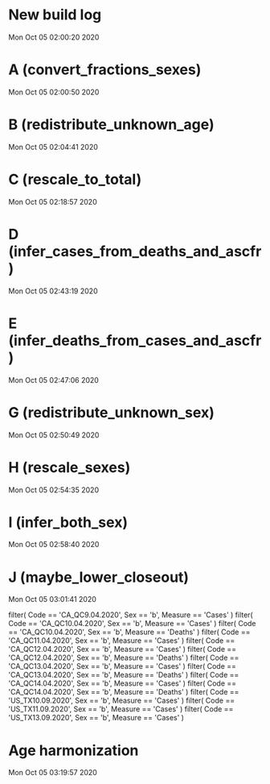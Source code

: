 
# New build log 
 Mon Oct 05 02:00:20 2020 


# A (convert_fractions_sexes) 
 Mon Oct 05 02:00:50 2020 


# B (redistribute_unknown_age) 
 Mon Oct 05 02:04:41 2020 


# C (rescale_to_total) 
 Mon Oct 05 02:18:57 2020 


# D (infer_cases_from_deaths_and_ascfr) 
 Mon Oct 05 02:43:19 2020 


# E (infer_deaths_from_cases_and_ascfr) 
 Mon Oct 05 02:47:06 2020 


# G (redistribute_unknown_sex) 
 Mon Oct 05 02:50:49 2020 


# H (rescale_sexes) 
 Mon Oct 05 02:54:35 2020 


# I (infer_both_sex) 
 Mon Oct 05 02:58:40 2020 


# J (maybe_lower_closeout) 
 Mon Oct 05 03:01:41 2020 

filter( Code == 'CA_QC9.04.2020', Sex == 'b', Measure == 'Cases' )
filter( Code == 'CA_QC10.04.2020', Sex == 'b', Measure == 'Cases' )
filter( Code == 'CA_QC10.04.2020', Sex == 'b', Measure == 'Deaths' )
filter( Code == 'CA_QC11.04.2020', Sex == 'b', Measure == 'Cases' )
filter( Code == 'CA_QC12.04.2020', Sex == 'b', Measure == 'Cases' )
filter( Code == 'CA_QC12.04.2020', Sex == 'b', Measure == 'Deaths' )
filter( Code == 'CA_QC13.04.2020', Sex == 'b', Measure == 'Cases' )
filter( Code == 'CA_QC13.04.2020', Sex == 'b', Measure == 'Deaths' )
filter( Code == 'CA_QC14.04.2020', Sex == 'b', Measure == 'Cases' )
filter( Code == 'CA_QC14.04.2020', Sex == 'b', Measure == 'Deaths' )
filter( Code == 'US_TX10.09.2020', Sex == 'b', Measure == 'Cases' )
filter( Code == 'US_TX11.09.2020', Sex == 'b', Measure == 'Cases' )
filter( Code == 'US_TX13.09.2020', Sex == 'b', Measure == 'Cases' )

# Age harmonization 
 Mon Oct 05 03:19:57 2020 

